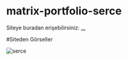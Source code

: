 # matrix-portfolio-serce
Siteye buradan erişebilirsiniz: [...](http://serce.life/)

#Siteden Görseller

![serce](https://s12.gifyu.com/images/video2.gif "serce")
